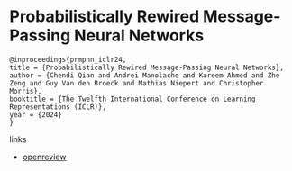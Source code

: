 # Probabilistically Rewired Message-Passing Neural Networks

```
@inproceedings{prmpnn_iclr24,
title = {Probabilistically Rewired Message-Passing Neural Networks},
author = {Chendi Qian and Andrei Manolache and Kareem Ahmed and Zhe Zeng and Guy Van den Broeck and Mathias Niepert and Christopher Morris},
booktitle = {The Twelfth International Conference on Learning Representations (ICLR)},
year = {2024}
}
```

links
- [openreview](https://openreview.net/forum?id=Tj6Wcx7gVk)
